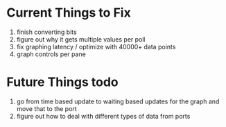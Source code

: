 # Current Things to Fix

1. finish converting bits
1. figure out why it gets multiple values per poll
1. fix graphing latency / optimize with 40000+ data points
1. graph controls per pane

# Future Things todo

1. go from time based update to waiting based updates for the graph and move that to the port
1. figure out how to deal with different types of data from ports
